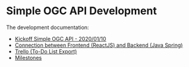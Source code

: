 # Simple OGC API Development
The development documentation:

* [Kickoff Simple OGC API - 2020/01/10](./SimpleOGCAPI_Kickoff.pdf)
* [Connection between Frontend (ReactJS) and Backend (Java Spring)](https://github.com/kantega/react-and-spring/)
* [Trello (To-Do List Export)](./Trello-Export.html)
* [Milestones](./SimpleOGCAPI_milestones.md)